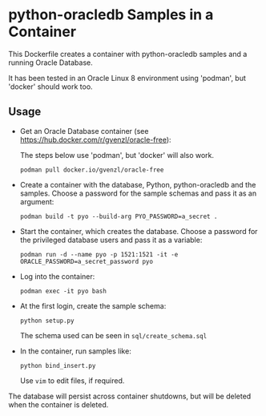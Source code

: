 # python-oracledb Samples in a Container

This Dockerfile creates a container with python-oracledb samples and a running
Oracle Database.

It has been tested in an Oracle Linux 8 environment using 'podman', but
'docker' should work too.

## Usage

- Get an Oracle Database container (see
  https://hub.docker.com/r/gvenzl/oracle-free):

  The steps below use 'podman', but 'docker' will also work.

  ```
  podman pull docker.io/gvenzl/oracle-free
  ```

- Create a container with the database, Python, python-oracledb and the
  samples. Choose a password for the sample schemas and pass it as an argument:

  ```
  podman build -t pyo --build-arg PYO_PASSWORD=a_secret .
  ```

- Start the container, which creates the database. Choose a password for the
  privileged database users and pass it as a variable:

  ```
  podman run -d --name pyo -p 1521:1521 -it -e ORACLE_PASSWORD=a_secret_password pyo
  ```

- Log into the container:

  ```
  podman exec -it pyo bash
  ```

- At the first login, create the sample schema:

  ```
  python setup.py
  ```

  The schema used can be seen in `sql/create_schema.sql`

- In the container, run samples like:

  ```
  python bind_insert.py
  ```

  Use `vim` to edit files, if required.

The database will persist across container shutdowns, but will be deleted when
the container is deleted.
